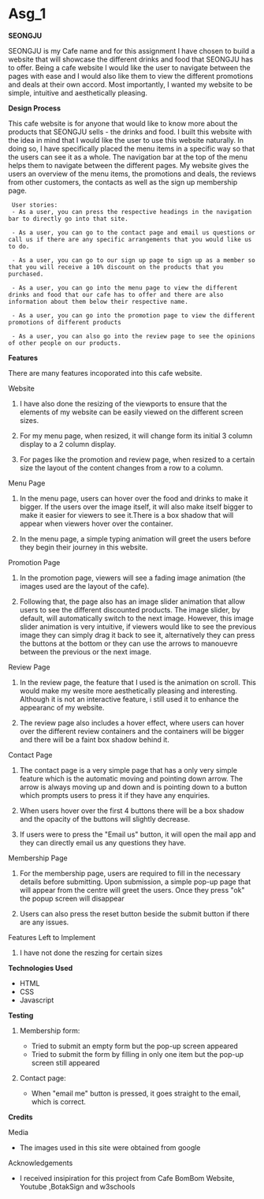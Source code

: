 # Asg_1

<b>SEONGJU</b>

SEONGJU is my Cafe name and for this assignment I have chosen to build a website that will showcase the different drinks and food that SEONGJU has to offer. Being a cafe website I would like the user to navigate between the pages with ease and I would also like them to view the different promotions and deals at their own accord. Most importantly, I wanted my website to be simple, intuitive and aesthetically pleasing.

<b>Design Process</b>

This cafe website is for anyone that would like to know more about the products that SEONGJU sells - the drinks and food. I built this website with the idea in mind that I would like the user to use this website naturally. In doing so, I have specifically placed the menu items in a specific way so that the users can see it as a whole. The navigation bar at the top of the menu helps them to navigate between the different pages. My website gives the users an overview of the menu items, the promotions and deals, the reviews from other customers, the contacts as well as the sign up membership page.

     User stories:
     - As a user, you can press the respective headings in the navigation bar to directly go into that site.

     - As a user, you can go to the contact page and email us questions or call us if there are any specific arrangements that you would like us to do.

     - As a user, you can go to our sign up page to sign up as a member so that you will receive a 10% discount on the products that you purchased.

     - As a user, you can go into the menu page to view the different drinks and food that our cafe has to offer and there are also information about them below their respective name.

     - As a user, you can go into the promotion page to view the different promotions of different products

     - As a user, you can also go into the review page to see the opinions of other people on our products.

<b>Features</b>

There are many features incoporated into this cafe website.

Website

1. I have also done the resizing of the viewports to ensure that the elements of my website can be easily viewed on the different screen sizes.

2. For my menu page, when resized, it will change form its initial 3 column display to a 2 column display.

3. For pages like the promotion and review page, when resized to a certain size the layout of the content changes from a row to a column.

Menu Page

1. In the menu page, users can hover over the food and drinks to make it bigger. If the users over the image itself, it will also make itself bigger to make it easier for viewers to see it.There is a box shadow that will appear when viewers hover over the container.

2. In the menu page, a simple typing animation will greet the users before they begin their journey in this website.

Promotion Page

1. In the promotion page, viewers will see a fading image animation (the images used are the layout of the cafe).

2. Following that, the page also has an image slider animation that allow users to see the different discounted products. The image slider, by default, will automatically switch to the next image. However, this image slider animation is very intuitive, if viewers would like to see the previous image they can simply drag it back to see it, alternatively they can press the buttons at the bottom or they can use the arrows to manouevre between the previous or the next image.

Review Page

1. In the review page, the feature that I used is the animation on scroll. This would make my wesite more aesthetically pleasing and interesting. Although it is not an interactive feature, i still used it to enhance the appearanc of my website.

2. The review page also includes a hover effect, where users can hover over the different review containers and the containers will be bigger and there will be a faint box shadow behind it.

Contact Page

1. The contact page is a very simple page that has a only very simple feature which is the automatic moving and pointing down arrow. The arrow is always moving up and down and is pointing down to a button which prompts users to press it if they have any enquiries.

2. When users hover over the first 4 buttons there will be a box shadow and the opacity of the buttons will slightly decrease.

3. If users were to press the "Email us" button, it will open the mail app and they can directly email us any questions they have.

Membership Page

1. For the membership page, users are required to fill in the necessary details before submitting. Upon submission, a simple pop-up page that will appear from the centre will greet the users. Once they press "ok" the popup screen will disappear

2. Users can also press the reset button beside the submit button if there are any issues.

Features Left to Implement

1. I have not done the reszing for certain sizes

<b>Technologies Used</b>

- HTML
- CSS
- Javascript

<b>Testing</b>

1. Membership form:

   - Tried to submit an empty form but the pop-up screen appeared
   - Tried to submit the form by filling in only one item but the pop-up screen still appeared

2. Contact page:
   - When "email me" button is pressed, it goes straight to the email, which is correct.

<b>Credits</b>

Media

- The images used in this site were obtained from google

Acknowledgements

- I received insipiration for this project from Cafe BomBom Website, Youtube ,BotakSign and w3schools
